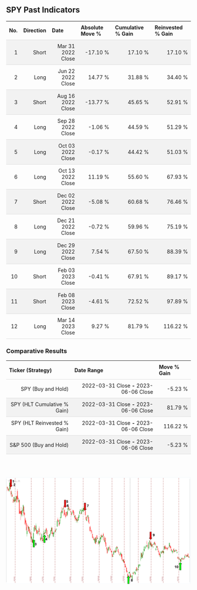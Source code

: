 
<style>
.hits {
            border-collapse: collapse;
            width: 100%;
        }
        .hits th, td {
            padding: 8px;
            border-bottom: 1px solid #ddd;
        }
        
        .hits td {text-align: right;}
        .hits th {text-align: left;}
        
        .hits tr:nth-child(even) {
            background-color: #f2f2f2;
        }
        
        .chartCol {
            width: 50%;
            float: left;
            padding: 20px;
        }  
</style>
    
<br>

## SPY Past Indicators

<table class="hits">
    <tr>
        <th>No.</th>
        <th>Direction</th>
        <th>Date</th>
        <th>Absolute Move %</th>
        <th>Cumulative % Gain</th>
        <th>Reinvested % Gain</th>
      </tr>
    <tr>
        <td>1</td>
        <td>Short</td>
        <td>Mar 31 2022 Close</td>
        <td>-17.10 %</td>
        <td>17.10 %</td>
        <td>17.10 %</td>
    </tr>
    <tr>
        <td>2</td>
        <td>Long</td>
        <td>Jun 22 2022 Close</td>
        <td>14.77 %</td>
        <td>31.88 %</td>
        <td>34.40 %</td>
    </tr>
    <tr>
        <td>3</td>
        <td>Short</td>
        <td>Aug 16 2022 Close</td>
        <td>-13.77 %</td>
        <td>45.65 %</td>
        <td>52.91 %</td>
    </tr>
    <tr>
        <td>4</td>
        <td>Long</td>
        <td>Sep 28 2022 Close</td>
        <td>-1.06 %</td>
        <td>44.59 %</td>
        <td>51.29 %</td>
    </tr>
    <tr>
        <td>5</td>
        <td>Long</td>
        <td>Oct 03 2022 Close</td>
        <td>-0.17 %</td>
        <td>44.42 %</td>
        <td>51.03 %</td>
    </tr>
    <tr>
        <td>6</td>
        <td>Long</td>
        <td>Oct 13 2022 Close</td>
        <td>11.19 %</td>
        <td>55.60 %</td>
        <td>67.93 %</td>
    </tr>
    <tr>
        <td>7</td>
        <td>Short</td>
        <td>Dec 02 2022 Close</td>
        <td>-5.08 %</td>
        <td>60.68 %</td>
        <td>76.46 %</td>
    </tr>
    <tr>
        <td>8</td>
        <td>Long</td>
        <td>Dec 21 2022 Close</td>
        <td>-0.72 %</td>
        <td>59.96 %</td>
        <td>75.19 %</td>
    </tr>
    <tr>
        <td>9</td>
        <td>Long</td>
        <td>Dec 29 2022 Close</td>
        <td>7.54 %</td>
        <td>67.50 %</td>
        <td>88.39 %</td>
    </tr>
    <tr>
        <td>10</td>
        <td>Short</td>
        <td>Feb 03 2023 Close</td>
        <td>-0.41 %</td>
        <td>67.91 %</td>
        <td>89.17 %</td>
    </tr>
    <tr>
        <td>11</td>
        <td>Short</td>
        <td>Feb 08 2023 Close</td>
        <td>-4.61 %</td>
        <td>72.52 %</td>
        <td>97.89 %</td>
    </tr>
    <tr>
        <td>12</td>
        <td>Long</td>
        <td>Mar 14 2023 Close</td>
        <td>9.27 %</td>
        <td>81.79 %</td>
        <td>116.22 %</td>
    </tr>
    
</table>

### Comparative Results

<table class="hits">
    <thead>
        <th>Ticker (Strategy)</th>
        <th>Date Range</th>
        <th>Move % Gain</th>
    </thead>
    <tbody>
        <tr>
            <td>SPY (Buy and Hold)</td>
            <td>2022-03-31 Close <b>-</b> 2023-06-06 Close</td>
            <td>-5.23 %</td>
        </tr>
        <tr>
            <td>SPY (HLT Cumulative % Gain)</td>
            <td>2022-03-31 Close <b>-</b> 2023-06-06 Close</td>
            <td>81.79 %</td>
        </tr>
        <tr>
            <td>SPY (HLT Reinvested % Gain)</td>
            <td>2022-03-31 Close <b>-</b> 2023-06-06 Close</td>
            <td>116.22 %</td>
        </tr>
        <tr>
            <td>S&P 500 (Buy and Hold)</td>
            <td>2022-03-31 Close <b>-</b> 2023-06-06 Close</td>
            <td>-5.23 %</td>
        </tr>
    </tbody>
</table>
<br>
<br>

![Plot](charts/TSLAstatic.png)